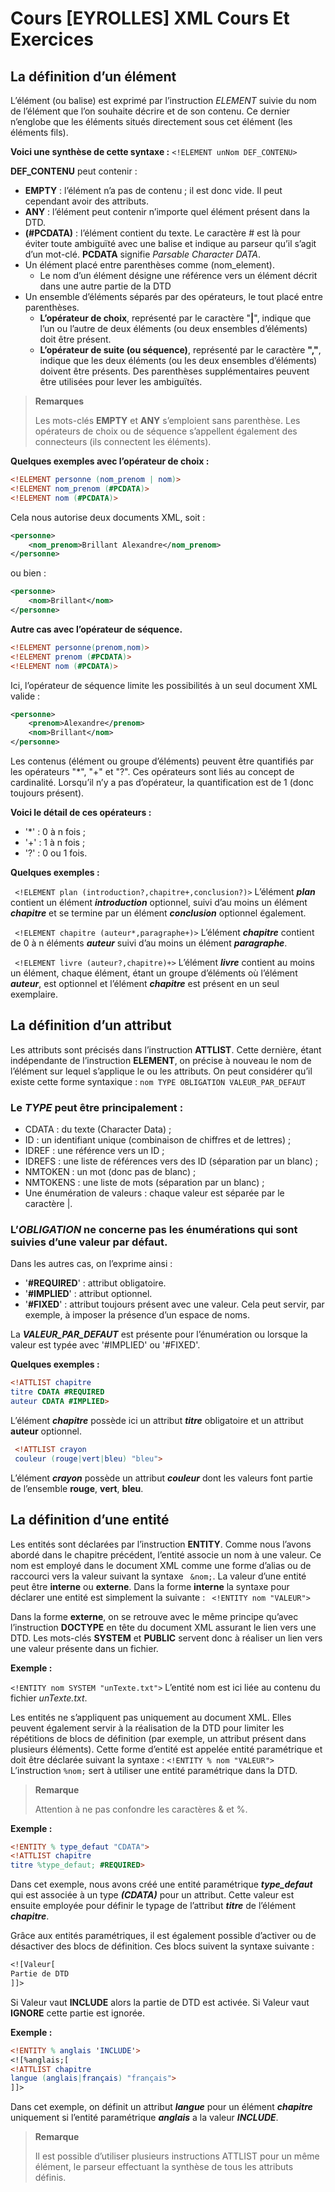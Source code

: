 # Cours [EYROLLES] XML Cours Et Exercices

## La définition d’un élément

L’élément (ou balise) est exprimé par l’instruction _ELEMENT_ suivie du nom de l’élément
que l’on souhaite décrire et de son contenu. Ce dernier n’englobe que les éléments situés
directement sous cet élément (les éléments fils).

**Voici une synthèse de cette syntaxe :**
`<!ELEMENT unNom DEF_CONTENU>`

**DEF_CONTENU** peut contenir :

 - **EMPTY** : l’élément n’a pas de contenu ; il est donc vide. Il peut cependant avoir des attributs.
 - **ANY** : l’élément peut contenir n’importe quel élément présent dans la DTD.
 - **(#PCDATA)** : l’élément contient du texte. Le caractère # est là pour éviter toute ambiguïté
avec une balise et indique au parseur qu’il s’agit d’un mot-clé. **PCDATA** signifie
_Parsable Character DATA_.
 - Un élément placé entre parenthèses comme (nom_element). 
   * Le nom d’un élément désigne une référence vers un élément décrit dans une autre partie de la DTD
 - Un ensemble d’éléments séparés par des opérateurs, le tout placé entre parenthèses.
   * **L’opérateur de choix**, représenté par le caractère "**|**", 
   indique que l’un ou l’autre de deux éléments (ou deux ensembles d’éléments) doit être présent. 
   * **L’opérateur de suite (ou séquence)**, représenté par le caractère **","**, indique que les deux éléments (ou les deux
ensembles d’éléments) doivent être présents. Des parenthèses supplémentaires
peuvent être utilisées pour lever les ambiguïtés.

>**Remarques**
>
>Les mots-clés **EMPTY** et **ANY** s’emploient sans parenthèse. Les opérateurs de choix ou de séquence
>s’appellent également des connecteurs (ils connectent les éléments).

**Quelques exemples avec l’opérateur de choix :**
```dtd
<!ELEMENT personne (nom_prenom | nom)>
<!ELEMENT nom_prenom (#PCDATA)>
<!ELEMENT nom (#PCDATA)>
```
Cela nous autorise deux documents XML, soit :
```xml
<personne>
    <nom_prenom>Brillant Alexandre</nom_prenom>
</personne>
```
ou bien :
```xml
<personne>
    <nom>Brillant</nom>
</personne>
```

**Autre cas avec l’opérateur de séquence.**
```dtd
<!ELEMENT personne(prenom,nom)>
<!ELEMENT prenom (#PCDATA)>
<!ELEMENT nom (#PCDATA)>
```
Ici, l’opérateur de séquence limite les possibilités à un seul document XML valide :
```xml
<personne>
    <prenom>Alexandre</prenom>
    <nom>Brillant</nom>
</personne>
```

Les contenus (élément ou groupe d’éléments) 
peuvent être quantifiés par les opérateurs "*", "+" et "?". 
Ces opérateurs sont liés au concept de cardinalité. 
Lorsqu’il n’y a pas d’opérateur, la quantification est de 1 (donc toujours présent).

**Voici le détail de ces opérateurs :**
 * '*' : 0 à n fois ;
 * '+' : 1 à n fois ;
 * '?' : 0 ou 1 fois.
 
 **Quelques exemples :**
 
` <!ELEMENT plan (introduction?,chapitre+,conclusion?)>`
 L’élément _**plan**_ contient un élément _**introduction**_ optionnel, 
 suivi d’au moins un élément **_chapitre_** 
 et se termine par un élément _**conclusion**_ optionnel également.
 
` <!ELEMENT chapitre (auteur*,paragraphe+)>`
 L’élément **_chapitre_** contient de 0 à n éléments **_auteur_** 
 suivi d’au moins un élément **_paragraphe_**.
 
` <!ELEMENT livre (auteur?,chapitre)+>`
 L’élément **_livre_** contient au moins un élément, 
 chaque élément, étant un groupe d’éléments
 où l’élément _**auteur**_, est optionnel 
 et l’élément **_chapitre_** est présent en un seul exemplaire.
 
 ## La définition d’un attribut
 Les attributs sont précisés dans l’instruction **ATTLIST**. 
 Cette dernière, étant indépendante de l’instruction **ELEMENT**,
 on précise à nouveau le nom de l’élément sur lequel s’applique le ou les attributs. 
 On peut considérer qu’il existe cette forme syntaxique :
 `nom TYPE OBLIGATION VALEUR_PAR_DEFAUT`
 
 ### Le **_TYPE_** peut être principalement :
 * CDATA : du texte (Character Data) ;
 * ID : un identifiant unique (combinaison de chiffres et de lettres) ;
 * IDREF : une référence vers un ID ;
 * IDREFS : une liste de références vers des ID (séparation par un blanc) ;
 * NMTOKEN : un mot (donc pas de blanc) ;
 * NMTOKENS : une liste de mots (séparation par un blanc) ;
 * Une énumération de valeurs : chaque valeur est séparée par le caractère |.
 
 ### L’_**OBLIGATION**_ ne concerne pas les énumérations qui sont suivies d’une valeur par défaut.
 Dans les autres cas, on l’exprime ainsi :
 * '**#REQUIRED**' : attribut obligatoire.
 * '**#IMPLIED**' : attribut optionnel.
 * '**#FIXED**' : attribut toujours présent avec une valeur. Cela peut servir, par exemple, à
 imposer la présence d’un espace de noms.
 
 La _**VALEUR_PAR_DEFAUT**_ est présente pour l’énumération ou lorsque la valeur est typée avec
 '#IMPLIED' ou '#FIXED'.
 
 **Quelques exemples :**
 ```dtd
 <!ATTLIST chapitre
 titre CDATA #REQUIRED
 auteur CDATA #IMPLIED>
 ```
 L’élément **_chapitre_** possède ici un attribut **_titre_** obligatoire 
 et un attribut **auteur** optionnel.
```dtd
 <!ATTLIST crayon
 couleur (rouge|vert|bleu) "bleu">
 ```
 L’élément _**crayon**_ possède un attribut **_couleur_** dont 
 les valeurs font partie de l’ensemble **rouge**, **vert**, **bleu**.
 
 
 ## La définition d’une entité
 
 Les entités sont déclarées par l’instruction **ENTITY**. Comme nous l’avons abordé dans le
 chapitre précédent, l’entité associe un nom à une valeur. Ce nom est employé dans le document
 XML comme une forme d’alias ou de raccourci vers la valeur suivant la syntaxe
` &nom;`. La valeur d’une entité peut être **interne** ou **externe**.
 Dans la forme **interne** la syntaxe pour déclarer une entité est simplement la suivante :
` <!ENTITY nom "VALEUR">`

Dans la forme **externe**, on se retrouve avec le même principe qu’avec l’instruction
**DOCTYPE** en tête du document XML assurant le lien vers une DTD. Les mots-clés
**SYSTEM** et **PUBLIC** servent donc à réaliser un lien vers une valeur présente dans un fichier.

**Exemple :**

`<!ENTITY nom SYSTEM "unTexte.txt">` 
L’entité nom est ici liée au contenu du fichier _unTexte.txt_.

Les entités ne s’appliquent pas uniquement au document XML. Elles peuvent également
servir à la réalisation de la DTD pour limiter les répétitions de blocs de définition (par
exemple, un attribut présent dans plusieurs éléments). Cette forme d’entité est appelée
entité paramétrique et doit être déclarée suivant la syntaxe :
`<!ENTITY % nom "VALEUR">`
L’instruction `%nom;` sert à utiliser une entité paramétrique dans la DTD.
>**Remarque**
>
>Attention à ne pas confondre les caractères & et %.

**Exemple :**
```dtd
<!ENTITY % type_defaut "CDATA">
<!ATTLIST chapitre
titre %type_defaut; #REQUIRED>
```

Dans cet exemple, nous avons créé une entité paramétrique _**type_defaut**_ qui est associée à
un type _**(CDATA)**_ pour un attribut. Cette valeur est ensuite employée pour définir le typage
de l’attribut **_titre_** de l’élément _**chapitre**_.


Grâce aux entités paramétriques, il est également possible d’activer ou de désactiver des
blocs de définition. Ces blocs suivent la syntaxe suivante :
```dtd
<![Valeur[
Partie de DTD
]]>
```

Si Valeur vaut **INCLUDE** alors la partie de DTD est activée. Si Valeur vaut **IGNORE** cette partie
est ignorée.

**Exemple :**
```dtd
<!ENTITY % anglais 'INCLUDE'>
<![%anglais;[
<!ATTLIST chapitre
langue (anglais|français) "français">
]]>
```
Dans cet exemple, on définit un attribut _**langue**_ pour un élément _**chapitre**_ uniquement si
l’entité paramétrique **_anglais_** a la valeur _**INCLUDE**_.

>**Remarque**
>
>Il est possible d’utiliser plusieurs instructions ATTLIST pour un même élément, le parseur effectuant la
>synthèse de tous les attributs définis.